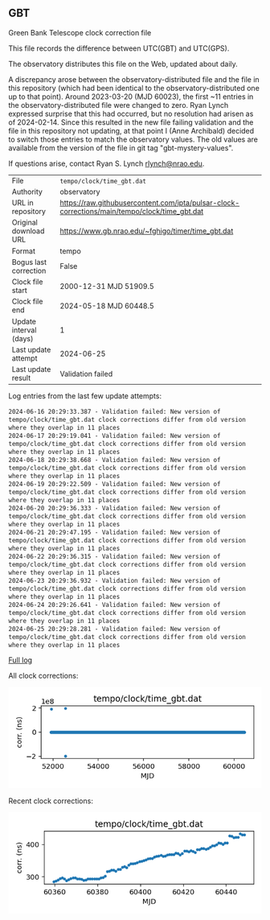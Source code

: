 
## GBT

Green Bank Telescope clock correction file

This file records the difference between UTC(GBT) and UTC(GPS).

The observatory distributes this file on the Web, updated about daily.

A discrepancy arose between the observatory-distributed file and the
file in this repository (which had been identical to the 
observatory-distributed one up to that point). Around 
2023-03-20 (MJD 60023), the first ~11 entries in the 
observatory-distributed file were changed to zero.
Ryan Lynch expressed surprise that this had occurred, but no
resolution had arisen as of 2024-02-14. Since this resulted in
the new file failing validation and the file in this repository
not updating, at that point I (Anne Archibald) decided to
switch those entries to match the observatory values. The old values
are available from the version of the file in git tag 
"gbt-mystery-values".

If questions arise, contact Ryan S. Lynch <rlynch@nrao.edu>.

|     |     |
|:--- |:--- |
| File | `tempo/clock/time_gbt.dat` |
| Authority | observatory |
| URL in repository | <https://raw.githubusercontent.com/ipta/pulsar-clock-corrections/main/tempo/clock/time_gbt.dat> |
| Original download URL | <https://www.gb.nrao.edu/~fghigo/timer/time_gbt.dat> |
| Format | tempo |
| Bogus last correction | False |
| Clock file start | 2000-12-31 MJD 51909.5 |
| Clock file end | 2024-05-18 MJD 60448.5 |
| Update interval (days) | 1 |
| Last update attempt | 2024-06-25 |
| Last update result | Validation failed |

Log entries from the last few update attempts:
```
2024-06-16 20:29:33.387 - Validation failed: New version of tempo/clock/time_gbt.dat clock corrections differ from old version where they overlap in 11 places
2024-06-17 20:29:19.041 - Validation failed: New version of tempo/clock/time_gbt.dat clock corrections differ from old version where they overlap in 11 places
2024-06-18 20:29:38.668 - Validation failed: New version of tempo/clock/time_gbt.dat clock corrections differ from old version where they overlap in 11 places
2024-06-19 20:29:22.509 - Validation failed: New version of tempo/clock/time_gbt.dat clock corrections differ from old version where they overlap in 11 places
2024-06-20 20:29:36.333 - Validation failed: New version of tempo/clock/time_gbt.dat clock corrections differ from old version where they overlap in 11 places
2024-06-21 20:29:47.195 - Validation failed: New version of tempo/clock/time_gbt.dat clock corrections differ from old version where they overlap in 11 places
2024-06-22 20:29:36.315 - Validation failed: New version of tempo/clock/time_gbt.dat clock corrections differ from old version where they overlap in 11 places
2024-06-23 20:29:36.932 - Validation failed: New version of tempo/clock/time_gbt.dat clock corrections differ from old version where they overlap in 11 places
2024-06-24 20:29:26.641 - Validation failed: New version of tempo/clock/time_gbt.dat clock corrections differ from old version where they overlap in 11 places
2024-06-25 20:29:28.281 - Validation failed: New version of tempo/clock/time_gbt.dat clock corrections differ from old version where they overlap in 11 places
```
[Full log](https://raw.githubusercontent.com/ipta/pulsar-clock-corrections/main/log/tempo/clock/time_gbt.dat.log)


All clock corrections:

![plot of all clock corrections](time_gbt.dat.png "All corrections")

Recent clock corrections:

![plot of recent clock corrections](time_gbt.dat.short.png "Recent corrections")

